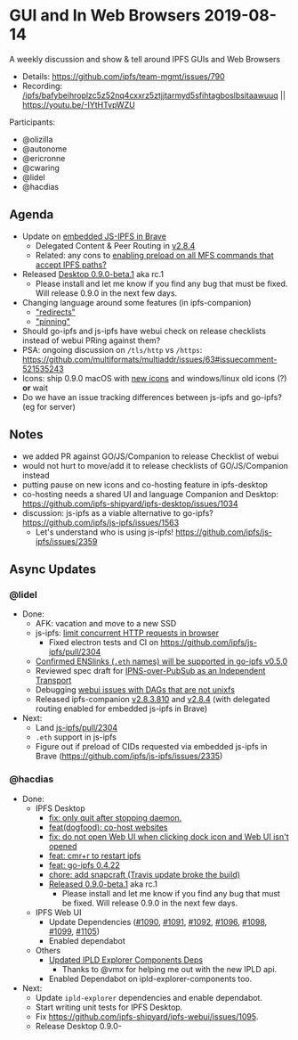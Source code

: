 
# GUI and In Web Browsers 2019-08-14

A weekly discussion and show & tell around IPFS GUIs and Web Browsers

* Details: https://github.com/ipfs/team-mgmt/issues/790
* Recording: [/ipfs/bafybeihroplzc5z52nq4cxxrz5ztjjtarmyd5sfihtagboslbsitaawuuq](https://ipfs.io/ipfs/bafybeihroplzc5z52nq4cxxrz5ztjjtarmyd5sfihtagboslbsitaawuuq/) || https://youtu.be/-IYtHTvpWZU

Participants:

- @olizilla
- @autonome
- @ericronne
- @cwaring
- @lidel
- @hacdias


## Agenda

- Update on [embedded JS-IPFS in Brave](https://github.com/ipfs-shipyard/ipfs-companion/issues/716)
    - Delegated Content & Peer Routing in [v2.8.4](https://github.com/ipfs-shipyard/ipfs-companion/releases/tag/v2.8.4)
    - Related: any cons to [enabling preload on all MFS commands that accept IPFS paths?](https://github.com/ipfs/js-ipfs/issues/2335)
- Released [Desktop 0.9.0-beta.1](https://github.com/ipfs-shipyard/ipfs-desktop/releases/tag/v0.9.0-beta.1) aka rc.1
    - Please install and let me know if you find any bug that must be fixed. Will release 0.9.0 in the next few days.
- Changing language around some features (in ipfs-companion)
    -  ["redirects"](https://github.com/ipfs-shipyard/ipfs-companion/issues/741)
    -  ["pinning"](https://github.com/ipfs-shipyard/ipfs-companion/issues/742)
- Should go-ipfs and js-ipfs have webui check on release checklists instead of webui PRing against them?
- PSA: ongoing discussion on `/tls/http` vs `/https`: https://github.com/multiformats/multiaddr/issues/63#issuecomment-521535243
- Icons: ship 0.9.0 macOS with [new icons](https://github.com/ipfs-shipyard/ipfs-desktop/issues/956) and windows/linux old icons (?) **or** wait
- Do we have an issue tracking differences between js-ipfs and go-ipfs? (eg for server)
    

## Notes

- we added PR against GO/JS/Companion to release Checklist of webui
- would not hurt to move/add it to release checklists of GO/JS/Companion instead
- putting pause on new icons and co-hosting feature in ipfs-desktop 
- co-hosting needs a shared UI and language Companion and Desktop: https://github.com/ipfs-shipyard/ipfs-desktop/issues/1034
- discussion: js-ipfs as a viable alternative to go-ipfs? https://github.com/ipfs/js-ipfs/issues/1563
  - Let's understand who is using js-ipfs!  https://github.com/ipfs/js-ipfs/issues/2359

## Async Updates


### @lidel

- Done:
    - AFK: vacation and move to a new SSD
    - js-ipfs: [limit concurrent HTTP requests in browser](https://github.com/ipfs/js-ipfs/pull/2304)
        - Fixed electron tests and CI on https://github.com/ipfs/js-ipfs/pull/2304
    - [Confirmed ENSlinks (`.eth` names) will be supported in go-ipfs v0.5.0](https://github.com/ipfs/go-ipfs/pull/6448#issuecomment-521163961)
    - Reviewed spec draft for [IPNS-over-PubSub as an Independent Transport](https://github.com/ipfs/specs/pull/218)
    - Debugging [webui issues with DAGs that are not unixfs](https://github.com/ipfs-shipyard/ipfs-webui/issues/1095)
    - Released ipfs-companion [v2.8.3.810](https://github.com/ipfs-shipyard/ipfs-companion/releases/tag/v2.8.3.810) and  [v2.8.4](https://github.com/ipfs-shipyard/ipfs-companion/releases/tag/v2.8.4) (with delegated routing enabled for embedded js-ipfs in Brave)
- Next:
    - Land [js-ipfs/pull/2304](https://github.com/ipfs/js-ipfs/pull/2304)
    - `.eth` support in js-ipfs
    - Figure out if preload of CIDs requested via embedded js-ipfs in Brave (https://github.com/ipfs/js-ipfs/issues/2335)

### @hacdias

- Done:
    - IPFS Desktop
        - [fix: only quit after stopping daemon.](https://github.com/ipfs-shipyard/ipfs-desktop/pull/1022)
        - [feat(dogfood): co-host websites](https://github.com/ipfs-shipyard/ipfs-desktop/pull/1023)
        - [fix: do not open Web UI when clicking dock icon and Web UI isn't opened](https://github.com/ipfs-shipyard/ipfs-desktop/pull/1024)
        - [feat: cmr+r to restart ipfs](https://github.com/ipfs-shipyard/ipfs-desktop/pull/1025)
        - [feat: go-ipfs 0.4.22](https://github.com/ipfs-shipyard/ipfs-desktop/pull/1031)
        - [chore: add snapcraft (Travis update broke the build)](https://github.com/ipfs-shipyard/ipfs-desktop/pull/1032)
        - [Released 0.9.0-beta.1](https://github.com/ipfs-shipyard/ipfs-desktop/releases/tag/v0.9.0-beta.1) aka rc.1
            - Please install and let me know if you find any bug that must be fixed. Will release 0.9.0 in the next few days.
    - IPFS Web UI
        - Update Dependencies ([#1090](https://github.com/ipfs-shipyard/ipfs-webui/pull/1090), [#1091](https://github.com/ipfs-shipyard/ipfs-webui/pull/1091), [#1092](https://github.com/ipfs-shipyard/ipfs-webui/pull/1092), [#1096](https://github.com/ipfs-shipyard/ipfs-webui/pull/1096), [#1098](https://github.com/ipfs-shipyard/ipfs-webui/pull/1098), [#1099](https://github.com/ipfs-shipyard/ipfs-webui/pull/1099), [#1105](https://github.com/ipfs-shipyard/ipfs-webui/pull/1105))
        - Enabled dependabot
    - Others
        - [Updated IPLD Explorer Components Deps](https://github.com/ipfs-shipyard/ipld-explorer-components/pull/22)
            - Thanks to @vmx for helping me out with the new IPLD api.
        - Enabled Dependabot on ipld-explorer-components too.
- Next:
    - Update `ipld-explorer` dependencies and enable dependabot.
    - Start writing unit tests for IPFS Desktop.
    - Fix https://github.com/ipfs-shipyard/ipfs-webui/issues/1095.
    - Release Desktop 0.9.0-

